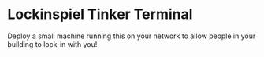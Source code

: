# Lockinspiel Tinker Terminal

Deploy a small machine running this on your network to allow people in your building to lock-in with you!

